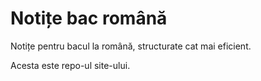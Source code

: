 # Notițe bac română

Notițe pentru bacul la română, structurate cat mai eficient.

Acesta este repo-ul site-ului.